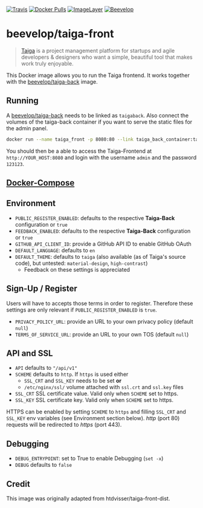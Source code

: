 [![Travis](https://img.shields.io/travis/beevelop/docker-taiga-front.svg?style=flat-square)](https://travis-ci.org/beevelop/docker-taiga-front)
[![Docker Pulls](https://img.shields.io/docker/pulls/beevelop/taiga-front.svg?style=flat-square)](https://links.beevelop.com/d-taiga-front)
[![ImageLayer](https://badge.imagelayers.io/beevelop/taiga-front:latest.svg)](https://imagelayers.io/?images=beevelop/taiga-front:latest)
[![Beevelop](https://links.beevelop.com/honey-badge)](https://beevelop.com)

# beevelop/taiga-front
> [Taiga](https://taiga.io/) is a project management platform for startups and agile developers & designers who want a simple, beautiful tool that makes work truly enjoyable.

This Docker image allows you to run the Taiga frontend. It works together with the [beevelop/taiga-back](https://registry.hub.docker.com/u/beevelop/taiga-back/) image.

## Running
A [beevelop/taiga-back](https://registry.hub.docker.com/u/beevelop/taiga-back/) needs to be linked as `taigaback`.
Also connect the volumes of the taiga-back container if you want to serve the static files for the admin panel.

```bash
docker run --name taiga_front -p 8080:80 --link taiga_back_container:taigaback --volumes-from taiga_back_container beevelop/taiga-front
```

You should then be a able to access the Taiga-Frontend at `http://YOUR_HOST:8080` and login with the username `admin` and the password `123123`.

## [Docker-Compose](https://gist.github.com/beevelop/1975674c22ce8948c895#file-docker-compose-yml)

## Environment
* `PUBLIC_REGISTER_ENABLED`: defaults to the respective **Taiga-Back** configuration or `true`
* `FEEDBACK_ENABLED`: defaults to the respective **Taiga-Back** configuration or `true`
* `GITHUB_API_CLIENT_ID`: provide a GitHub API ID to enable GitHub OAuth
* `DEFAULT_LANGUAGE`: defaults to `en`
* `DEFAULT_THEME`: defaults to `taiga` (also available (as of Taiga's source code), but untested: `material-design`, `high-contrast`)
  * Feedback on these settings is appreciated

## Sign-Up / Register
Users will have to accepts those terms in order to register.
Therefore these settings are only relevant if `PUBLIC_REGISTER_ENABLED` is `true`.
* `PRIVACY_POLICY_URL`: provide an URL to your own privacy policy (default `null`)
* `TERMS_OF_SERVICE_URL`: provide an URL to your own TOS (default `null`)

## API and SSL
* ``API`` defaults to ``"/api/v1"``
* ``SCHEME`` defaults to ``http``. If ``https`` is used either
  * ``SSL_CRT`` and ``SSL_KEY`` needs to be set **or**
  * ``/etc/nginx/ssl/`` volume attached with ``ssl.crt`` and ``ssl.key`` files
* ``SSL_CRT`` SSL certificate value. Valid only when ``SCHEME`` set to https.
* ``SSL_KEY`` SSL certificate key. Valid only when ``SCHEME`` set to https.

HTTPS can be enabled by setting ``SCHEME`` to ``https`` and filling ``SSL_CRT``
and ``SSL_KEY`` env variables (see Environment section below). *http* (port 80)
requests will be redirected to *https* (port 443).

## Debugging
* ``DEBUG_ENTRYPOINT``: set to True to enable Debugging (`set -x`)
* ``DEBUG`` defaults to ``false``

## Credit
This image was originally adapted from htdvisser/taiga-front-dist.
